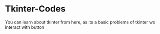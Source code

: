 # Tkinter-Codes

You can learn about tkinter from here, as its a basic problems of tkinter wo interact with button

